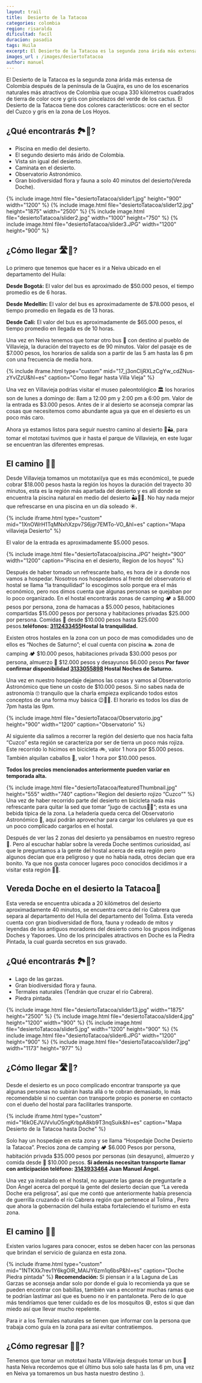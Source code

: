 ```yaml
---
layout: trail
title:  Desierto de la Tatacoa 
categories: colombia
region: risaralda
dificultad: facíl
duracion: pasadia
tags: Huila 
excerpt: El Desierto de la Tatacoa es la segunda zona árida más extensa de Colombia después de la península de la Guajira, es uno de los escenarios naturales más atractivos de Colombia que ocupa 330 kilómetros.
images_url : /images/desiertoTatacoa
author: manuel
---
```

El Desierto de la Tatacoa es la segunda zona árida más extensa de Colombia después de la península de la Guajira, es uno de los escenarios naturales más atractivos de Colombia que ocupa 330 kilómetros cuadrados de tierra de color ocre y gris con pincelazos del verde de los cactus. El Desierto de la Tatacoa tiene dos colores característicos: ocre en el sector del Cuzco y gris en la zona de Los Hoyos.

## ¿Qué encontrarás 🏞👀?
* Piscina en medio del desierto.
* El segundo desierto más árido de Colombia.
* Vista sin igual del desierto.
* Caminata en el desierto.
* Observatorio Astronómico.
* Gran biodiversidad flora y fauna a solo 40 minutos del desierto(Vereda Doche).

<amp-carousel 
    width="800"
    height="600"
    layout="responsive"
    type="slides"
    autoplay
    delay="2000">
    {% include image.html 
        file="desiertoTatacoa/slider1.jpg" 
        height="900" 
        width="1200"
    %} 
     {% include image.html 
        file="desiertoTatacoa/slider12.jpg" 
        height="1875" 
        width="2500"
    %} 
     {% include image.html 
        file="desiertoTatacoa/slider2.jpg" 
        width="1000"
        height="750"
    %} 
       {% include image.html 
        file="desiertoTatacoa/slider3.JPG" 
        width="1200"
        height="900"
    %} 
</amp-carousel>

## ¿Cómo llegar 🛣🚌?
Lo primero que tenemos que hacer es ir a Neiva ubicado en el departamento del Huila:

 __Desde Bogotá:__ El valor del bus es aproximado de $50.000 pesos, el tiempo promedio es de 6 horas.

__Desde Medellín:__ El valor del bus es aproximadamente de $78.000 pesos, el tiempo promedio en llegada es de 13 horas. 

__Desde Cali:__ El valor del bus es aproximadamente de $65.000 pesos, el tiempo promedio en llegada es de  10 horas. 

Una vez en Neiva tenemos que tomar otro bus 🚌 con destino al pueblo de Villavieja, la duración del trayecto es de 90 minutos. Valor del pasaje es de $7.000 pesos, los horarios de salida son a partir de las 5 am hasta las 6 pm con una frecuencia de media hora.

{% include iframe.html
    type="custom"
    mid="17_j3onCljRXLzCgYw_cdZNus-zYvlZzU&hl=es"
    caption="Como llegar hasta Villa Vieja"
%}

Una vez en Villavieja podrías visitar el museo paleontológico 🏛  los horarios son de lunes a domingo de: 8am a 12:00 pm y 2:00 pm a 6:00 pm. Valor de la entrada es $3.000 pesos.
Antes de ir al desierto se aconseja comprar las cosas que necesitemos como abundante  agua ya que en el desierto es un poco más caro.

Ahora ya estamos listos para seguir nuestro camino al desierto 🛵🏜, para tomar el mototaxi tuvimos que ir hasta el parque de Villavieja, en este lugar se encuentran las diferentes empresas.

## El camino 🚶🏼
Desde Villavieja tomamos un mototaxi(ya que es más económico), te puede cobrar $18.000 pesos hasta la región los hoyos la duración del trayecto 30 minutos, esta es la región más apartada del desierto y es allí donde se encuentra la piscina natural en medio del desierto 🏜🏊🏼. No hay nada mejor que refrescarse en una piscina en un día soleado ☀️. 


{% include iframe.html
    type="custom"
    mid="1XnOWrH1TqMNxhXzpv7S6jgr7EMTo-VO_&hl=es"
    caption="Mapa villavieja Desierto"
%}

El valor de la entrada es aproximadamente $5.000 pesos.

{% include image.html 
    file="desiertoTatacoa/piscina.JPG"
    height="900" 
    width="1200"
    caption="Piscina en el desierto, Region de los hoyos"
%} 

Después de haber tomado un refrescante baño, es hora de ir a donde nos vamos a hospedar. Nosotros nos hospedamos al frente del observatorio el hostal se llama “la tranquilidad” lo escogimos solo porque era el más económico, pero nos dimos cuenta que algunas personas se quejaban por lo poco organizado. En el hostal encontrarás zonas de camping 🏕 a $8.000 pesos por persona, zona de hamacas a $5.000 pesos, habitaciones compartidas $15.000 pesos por persona y habitaciones privadas $25.000 por persona. Comidas 🍛 desde $10.000 pesos hasta $25.000 pesos.__teléfonos: <a href="tel:3112433455">3112433455</a>Hostal la tranquilidad.__

Existen otros hostales en la zona con un poco de mas comodidades uno de ellos es “Noches de Saturno”; el cual cuenta con piscina 🏊  zona de camping 🏕 $10.000 pesos, habitaciones privada $30.000 pesos por persona, almuerzo 🍛 $12.000 pesos y desayunos $6.000 pesos  __Por favor confirmar disponibilidad <a href="tel:3133055898">3133055898</a> Hostal Noches de Saturno.__

Una vez en nuestro hospedaje dejamos las cosas y vamos al Observatorio Astronómico que tiene un costo de $10.000 pesos. Si no sabes nada de astronomía 🙄 tranquilo que la charla empieza explicando todos estos conceptos de una forma muy básica 😉🔭🌠. El horario es todos los días de 7pm  hasta las 9pm.


{% include image.html 
    file="desiertoTatacoa/Observatorio.jpg"
    height="900" 
    width="1200"
    caption="Observatorio"
%}

Al siguiente dia salimos a recorrer la región del desierto que nos hacía falta “Cuzco” esta región se caracteriza por ser de tierra un poco más rojiza. Este recorrido lo hicimos en bicicleta 🚲, valor 1 hora por $5.000 pesos. También alquilan caballos 🐴, valor 1 hora por $10.000 pesos.

__Todos los precios mencionados anteriormente pueden variar en temporada alta.__

{% include image.html 
    file="desiertoTatacoa/featuredThumbnail.jpg"
    height="555" 
    width="740"
    caption="Region del desierto rojizo “Cuzco”"
%}
Una vez de haber recorrido parte del desierto en bicicleta nada más  refrescante para quitar la sed que tomar  “jugo de cactus🍹😋”; esta es una bebida típica de la zona. La heladería queda cerca del  Observatorio Astronómico 🔭, aquí podrán  aprovechar para cargar los celulares ya que es un poco complicado cargarlos en el hostal.


Después de ver las 2 zonas del desierto ya pensábamos en nuestro regreso🏡. Pero al escuchar hablar sobre la vereda Doche sentimos curiosidad, así que le preguntamos a la gente del hostal acerca de esta región pero algunos decían que era peligroso y que no había nada, otros decían que era bonito. Ya que nos gusta conocer lugares poco conocidos decidimos ir a visitar esta región 🙂🎒.

## Vereda Doche en el desierto la Tatacoa🌵

Esta vereda se encuentra ubicada a 20 kilómetros del desierto aproximadamente 40 minutos, se encuentra cerca del río Cabrera que separa al departamento del Huila del departamento del Tolima. Esta vereda cuenta con gran biodiversidad de  flora, fauna y rodeado de mitos y leyendas de los antiguos moradores del desierto como los grupos indígenas Doches y Yaporoes. Uno de los principales atractivos en Doche es la Piedra Pintada, la cual guarda secretos en sus gravado.

## ¿Qué encontrarás 🏞👀?
* Lago de las garzas.
* Gran biodiversidad flora y fauna.
* Termales naturales (Tendrán que cruzar el río Cabrera).
* Piedra pintada.

<amp-carousel 
    width="800"
    height="600"
    layout="responsive"
    type="slides"
    autoplay
    delay="2000">
    {% include image.html 
        file="desiertoTatacoa/slider13.jpg" 
        width="1875"
        height="2500"
    %} 
    {% include image.html 
        file="desiertoTatacoa/slider4.jpg" 
        height="1200" 
        width="900"
    %} 
     {% include image.html 
        file="desiertoTatacoa/slider5.jpg" 
        width="1200"
        height="900"
    %} 
       {% include image.html 
        file="desiertoTatacoa/slider6.JPG" 
        width="1200"
        height="900"
    %} 
        {% include image.html 
        file="desiertoTatacoa/slider7.jpg" 
        width="1173"
        height="977"
    %} 
</amp-carousel>

## ¿Cómo llegar 🛣🚌?

Desde el desierto es un poco complicado encontrar transporte ya que algunas personas no subirán hasta allá o te cobran demasiado, lo más recomendable si no cuentan con transporte propio es ponerse en contacto con el dueño del hostal para facilitarles transporte.

{% include iframe.html
    type="custom"
    mid="16kOEJVJVvIuO5ngKrbpA8kb9T3nqSuik&hl=es"
    caption="Mapa Desierto de la Tatacoa hasta Doche"
%}


Solo hay un hospedaje en esta zona y se llama “Hospedaje Doche Desierto la Tatacoa”.
Precios zona de camping 🏕 $6.000 Pesos por persona, habitación privada $35.000 pesos por personas (sin desayuno),  almuerzo y comida desde 🍛 $10.000 pesos.
__Si además necesitan transporte llamar con anticipación teléfono: <a href="tel:3143933464">3143933464</a> Juan Manuel Ángel.__ 

Una vez ya instalado en el hostal, no aguante las ganas de preguntarle a Don Ángel acerca del porqué la gente del desierto decían que “La vereda Doche era peligrosa”, así que me contó que anteriormente había presencia de guerrilla cruzando el río Cabrera región que pertenece al Tolima , Pero que ahora la gobernación del huila estaba fortaleciendo el turismo en esta zona.


## El camino 🚶🏼
Existen varios lugares para conocer, estos se deben hacer con las personas que brindan el servicio de guianza en esta zona.

{% include iframe.html
    type="custom"
    mid="1NTKXk7rev1Y6kgOIR_MAlJY6zm1q6bsP&hl=es"
    caption="Doche Piedra pintada"
%}
__Recomendación:__
Si piensan ir a la Laguna de Las Garzas se aconseja andar solo por donde el guía lo recomienda ya que se pueden encontrar con babillas, también van a encontrar muchas ramas que te podrían lastimar así que es bueno no ir en pantaloneta. Pero de lo que más tendríamos  que tener cuidado es de los mosquitos 😄, estos si que dan miedo así que llevar mucho repelente.

Para ir a los Termales naturales se tienen que informar con la persona que trabaja como guía en la zona para asi evitar contratiempos. 


## ¿Cómo regresar 🚌🏡?
Tenemos que tomar un mototaxi hasta Villavieja después tomar un bus 🚌  hasta Neiva recordemos que el último bus solo sale hasta las 6 pm, una vez en Neiva ya tomaremos un bus hasta nuestro destino :).













